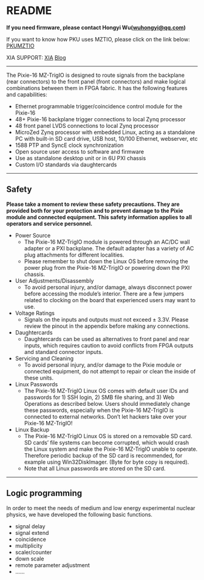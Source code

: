 <!-- README.md --- 
;; 
;; Description: 
;; Author: Hongyi Wu(吴鸿毅)
;; Email: wuhongyi@qq.com 
;; Created: 四 12月 20 20:21:20 2018 (+0800)
;; Last-Updated: 二 9月 24 20:23:15 2019 (+0800)
;;           By: Hongyi Wu(吴鸿毅)
;;     Update #: 55
;; URL: http://wuhongyi.cn -->

# README

**If you need firmware, please contact Hongyi Wu(wuhongyi@qq.com)**

If you want to know how PKU uses MZTIO, please click on the link below: [PKUMZTIO](http://wuhongyi.cn/MZTIO/)

XIA SUPPORT: [XIA](https://support.xia.com/default.asp?W372) [Blog](http://support.xia.com/default.asp?W801)

----

The Pixie-16 MZ-TrigIO is designed to route signals from the backplane (rear connectors) to the front panel (front connectors) and make logical combinations between them in FPGA fabric. It has the following features and capabilities:
- Ethernet programmable trigger/coincidence control module for the Pixie-16
- 48+ Pixie-16 backplane trigger connections to local Zynq processor
- 48 front panel LVDS connections to local Zynq processor
- MicroZed Zynq processor with embedded Linux, acting as a standalone PC with built-in SD card drive, USB host, 10/100 Ethernet, webserver, etc
- 1588 PTP and SyncE clock synchronization
- Open source user access to software and firmware
- Use as standalone desktop unit or in 6U PXI chassis
- Custom I/O standards via daughtercards

----

## Safety

**Please take a moment to review these safety precautions. They are provided both for your protection and to prevent damage to the Pixie module and connected equipment. This safety information applies to all operators and service personnel.**

- Power Source
	- The Pixie-16 MZ-TrigIO module is powered through an AC/DC wall adapter or a PXI backplane. The default adapter has a variety of AC plug attachments for different localities.
	- Please remember to shut down the Linux OS before removing the power plug from the Pixie-16 MZ-TrigIO or powering down the PXI chassis.
- User Adjustments/Disassembly
	- To avoid personal injury, and/or damage, always disconnect power before accessing the module’s interior. There are a few jumpers related to clocking on the board that experienced users may want to use.
- Voltage Ratings
	- Signals on the inputs and outputs must not exceed ± 3.3V. Please review the pinout in the appendix before making any connections.
- Daughtercards
	- Daughtercards can be used as alternatives to front panel and rear inputs, which requires caution to avoid conflicts from FPGA outputs and standard connector inputs.
- Servicing and Cleaning
	- To avoid personal injury, and/or damage to the Pixie module or connected equipment, do not attempt to repair or clean the inside of these units.
- Linux Passwords
	- The Pixie-16 MZ-TrigIO Linux OS comes with default user IDs and passwords for 1) SSH login, 2) SMB file sharing, and 3) Web Operations as described below. Users should immediately change these passwords, especially when the Pixie-16 MZ-TrigIO is connected to external networks. Don’t let hackers take over your Pixie-16 MZ-TrigIO!
- Linux Backup
	- The Pixie-16 MZ-TrigIO Linux OS is stored on a removable SD card. SD cards’ file systems can become corrupted, which would crash the Linux system and make the Pixie-16 MZ-TrigIO unable to operate. Therefore periodic backup of the SD card is recommended, for example using Win32DiskImager. (Byte for byte copy is required).
	- Note that all Linux passwords are stored on the SD card.

----

## Logic programming


In order to meet the needs of medium and low energy experimental nuclear physics, we have developed the following basic functions.

- signal delay
- signal extend
- coincidence
- multiplicity
- scaler/counter
- down scale
- remote parameter adjustment
- ......




<!-- README.md ends here -->
